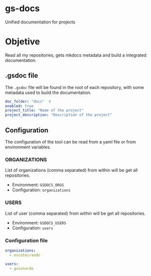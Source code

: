 # gs-docs

Unified documentation for projects

# Objetive

Read all my repositories, gets mkdocs metadata and build a integrated documentation.

## .gsdoc file

The `.gsdoc` file will be found in the root of each repository, with some metadata used to build the documentation.

```yaml .gsdoc
doc_folder: "docs"  # 
enabled: true
project_title: "Name of the project"
project_description: "Description of the project"
```

## Configuration

The configuration of the tool can be read from a yaml file or from environment variables.

### ORGANIZATIONS

List of organizations (comma separated) from within will be get all repositories. 

* Environment: `GSDOCS_ORGS` 
* Configuration: `organizations`

### USERS

List of user (comma separated) from within will be get all repositories.

* Environment: `GSDOCS_USERS`
* Configuration: `users`


### Configuration file

```yaml
organizations: 
  - escoteirando

users:
  - guionardo
```



